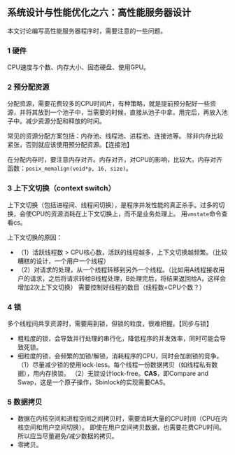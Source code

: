 ﻿## 系统设计与性能优化之六：高性能服务器设计

本文讨论编写高性能服务器程序时，需要注意的一些问题。

### 1 硬件
CPU速度与个数、内存大小、固态硬盘、使用GPU。

### 2 预分配资源
分配资源，需要花费较多的CPU时间片，有种策略，就是提前预分配好一些资源，并将其放到一个池子中，当需要的时候，直接从池子中拿，用完后，再放入池子中。减少资源分配和释放的时间。

常见的资源分配方案包括：内存池、线程池、进程池、连接池等。
除非内存比较紧张，否则就应该使用预分配资源。【连接池】

在分配内存时，要注意内存对齐。内存对齐，对CPU的影响，比较大。内存对齐函数：`posix_memalign(void*p, 16, size)`。


### 3 上下文切换（context switch）
上下文切换（包括进程间、线程间切换），是程序并发性能的真正杀手。过多的切换，会使CPU的资源消耗在上下文切换上，而不是业务处理上。
用`vmstate`命令查看cs。

上下文切换的原因：
- （1）活跃线程数 > CPU核心数，活跃的线程越多，上下文切换越频繁。（比较糟糕的设计，一个用户一个线程）
- （2）对请求的处理，从一个线程转移到另外一个线程。（比如用A线程接收用户的请求，之后将请求转给B线程处理，B处理完后，将结果返回给A，这样会增加2次上下文切换）
需要控制好线程的数目（线程数=CPU个数？）


### 4 锁
多个线程间共享资源时，需要用到锁，但锁的粒度，很难把握。【同步与锁】
- 粗粒度的锁，会导致并行处理的串行化，降低程序的并发效率，同时可能会导致死锁。
- 细粒度的锁，会频繁的加锁/解锁，消耗程序的CPU，同时会加剧锁的竞争。
（1）尽量减少锁的使用lock-less。每个线程一份数据拷贝（如线程私有数据），用内存换锁。
（2）无锁设计lock-free。**CAS**，即Compare and Swap，这是一个原子操作，Sbinlock的实现需要CAS。


### 5 数据拷贝
- 数据在内核空间和进程空间之间拷贝时，需要消耗大量的CPU时间（CPU在内核空间和用户空间切换）。
即使在用户空间拷贝数据，也需要花费CPU时间。所以应当尽量避免/减少数据的拷贝。
- 零拷贝。
